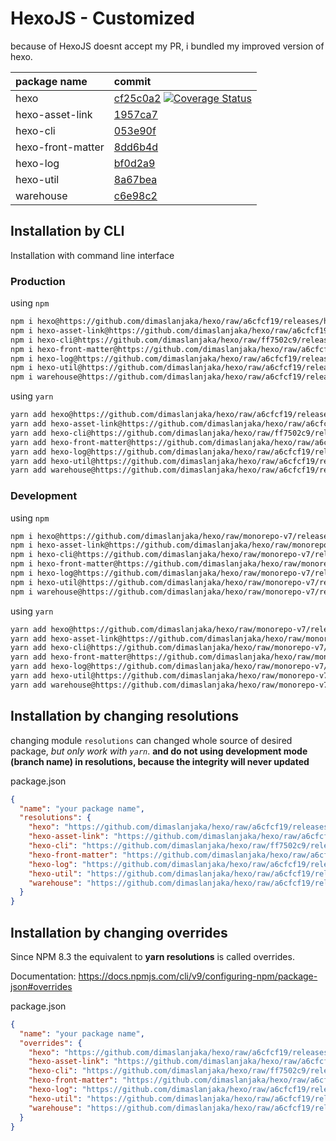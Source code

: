 # HexoJS - Customized
because of HexoJS doesnt accept my PR, i bundled my improved version of hexo.

| package name | commit |
| :--- | :--- | 
| hexo | [cf25c0a2](https://github.com/dimaslanjaka/hexo/commit/cf25c0a2)  [![Coverage Status](https://coveralls.io/repos/github/dimaslanjaka/hexo/badge.svg)](https://coveralls.io/github/dimaslanjaka/hexo) | 
| hexo-asset-link | [1957ca7](https://github.com/dimaslanjaka/hexo-asset-link/commit/1957ca7) | 
| hexo-cli | [053e90f](https://github.com/dimaslanjaka/hexo-cli/commit/053e90f) | 
| hexo-front-matter | [8dd6b4d](https://github.com/dimaslanjaka/hexo-front-matter/commit/8dd6b4d) | 
| hexo-log | [bf0d2a9](https://github.com/dimaslanjaka/hexo-log/commit/bf0d2a9) | 
| hexo-util | [8a67bea](https://github.com/dimaslanjaka/hexo-util/commit/8a67bea) | 
| warehouse | [c6e98c2](https://github.com/dimaslanjaka/warehouse/commit/c6e98c2) | 

## Installation by CLI
Installation with command line interface

### Production

using `npm`
```bash
npm i hexo@https://github.com/dimaslanjaka/hexo/raw/a6cfcf19/releases/hexo.tgz
npm i hexo-asset-link@https://github.com/dimaslanjaka/hexo/raw/a6cfcf19/releases/hexo-asset-link.tgz
npm i hexo-cli@https://github.com/dimaslanjaka/hexo/raw/ff7502c9/releases/hexo-cli.tgz
npm i hexo-front-matter@https://github.com/dimaslanjaka/hexo/raw/a6cfcf19/releases/hexo-front-matter.tgz
npm i hexo-log@https://github.com/dimaslanjaka/hexo/raw/a6cfcf19/releases/hexo-log.tgz
npm i hexo-util@https://github.com/dimaslanjaka/hexo/raw/a6cfcf19/releases/hexo-util.tgz
npm i warehouse@https://github.com/dimaslanjaka/hexo/raw/a6cfcf19/releases/warehouse.tgz
```

using `yarn`
```bash
yarn add hexo@https://github.com/dimaslanjaka/hexo/raw/a6cfcf19/releases/hexo.tgz
yarn add hexo-asset-link@https://github.com/dimaslanjaka/hexo/raw/a6cfcf19/releases/hexo-asset-link.tgz
yarn add hexo-cli@https://github.com/dimaslanjaka/hexo/raw/ff7502c9/releases/hexo-cli.tgz
yarn add hexo-front-matter@https://github.com/dimaslanjaka/hexo/raw/a6cfcf19/releases/hexo-front-matter.tgz
yarn add hexo-log@https://github.com/dimaslanjaka/hexo/raw/a6cfcf19/releases/hexo-log.tgz
yarn add hexo-util@https://github.com/dimaslanjaka/hexo/raw/a6cfcf19/releases/hexo-util.tgz
yarn add warehouse@https://github.com/dimaslanjaka/hexo/raw/a6cfcf19/releases/warehouse.tgz

```

### Development

using `npm`
```bash
npm i hexo@https://github.com/dimaslanjaka/hexo/raw/monorepo-v7/releases/hexo.tgz
npm i hexo-asset-link@https://github.com/dimaslanjaka/hexo/raw/monorepo-v7/releases/hexo-asset-link.tgz
npm i hexo-cli@https://github.com/dimaslanjaka/hexo/raw/monorepo-v7/releases/hexo-cli.tgz
npm i hexo-front-matter@https://github.com/dimaslanjaka/hexo/raw/monorepo-v7/releases/hexo-front-matter.tgz
npm i hexo-log@https://github.com/dimaslanjaka/hexo/raw/monorepo-v7/releases/hexo-log.tgz
npm i hexo-util@https://github.com/dimaslanjaka/hexo/raw/monorepo-v7/releases/hexo-util.tgz
npm i warehouse@https://github.com/dimaslanjaka/hexo/raw/monorepo-v7/releases/warehouse.tgz
```

using `yarn`
```bash
yarn add hexo@https://github.com/dimaslanjaka/hexo/raw/monorepo-v7/releases/hexo.tgz
yarn add hexo-asset-link@https://github.com/dimaslanjaka/hexo/raw/monorepo-v7/releases/hexo-asset-link.tgz
yarn add hexo-cli@https://github.com/dimaslanjaka/hexo/raw/monorepo-v7/releases/hexo-cli.tgz
yarn add hexo-front-matter@https://github.com/dimaslanjaka/hexo/raw/monorepo-v7/releases/hexo-front-matter.tgz
yarn add hexo-log@https://github.com/dimaslanjaka/hexo/raw/monorepo-v7/releases/hexo-log.tgz
yarn add hexo-util@https://github.com/dimaslanjaka/hexo/raw/monorepo-v7/releases/hexo-util.tgz
yarn add warehouse@https://github.com/dimaslanjaka/hexo/raw/monorepo-v7/releases/warehouse.tgz

```

## Installation by changing resolutions
changing module `resolutions` can changed whole source of desired package, _but only work with `yarn`_. **and do not using development mode (branch name) in resolutions, because the integrity will never updated**

package.json
```json
{
  "name": "your package name",
  "resolutions": {
    "hexo": "https://github.com/dimaslanjaka/hexo/raw/a6cfcf19/releases/hexo.tgz",
    "hexo-asset-link": "https://github.com/dimaslanjaka/hexo/raw/a6cfcf19/releases/hexo-asset-link.tgz",
    "hexo-cli": "https://github.com/dimaslanjaka/hexo/raw/ff7502c9/releases/hexo-cli.tgz",
    "hexo-front-matter": "https://github.com/dimaslanjaka/hexo/raw/a6cfcf19/releases/hexo-front-matter.tgz",
    "hexo-log": "https://github.com/dimaslanjaka/hexo/raw/a6cfcf19/releases/hexo-log.tgz",
    "hexo-util": "https://github.com/dimaslanjaka/hexo/raw/a6cfcf19/releases/hexo-util.tgz",
    "warehouse": "https://github.com/dimaslanjaka/hexo/raw/a6cfcf19/releases/warehouse.tgz"
  }
}
```

## Installation by changing overrides

Since NPM 8.3 the equivalent to **yarn resolutions** is called overrides.

Documentation: https://docs.npmjs.com/cli/v9/configuring-npm/package-json#overrides

package.json
```json
{
  "name": "your package name",
  "overrides": {
    "hexo": "https://github.com/dimaslanjaka/hexo/raw/a6cfcf19/releases/hexo.tgz",
    "hexo-asset-link": "https://github.com/dimaslanjaka/hexo/raw/a6cfcf19/releases/hexo-asset-link.tgz",
    "hexo-cli": "https://github.com/dimaslanjaka/hexo/raw/ff7502c9/releases/hexo-cli.tgz",
    "hexo-front-matter": "https://github.com/dimaslanjaka/hexo/raw/a6cfcf19/releases/hexo-front-matter.tgz",
    "hexo-log": "https://github.com/dimaslanjaka/hexo/raw/a6cfcf19/releases/hexo-log.tgz",
    "hexo-util": "https://github.com/dimaslanjaka/hexo/raw/a6cfcf19/releases/hexo-util.tgz",
    "warehouse": "https://github.com/dimaslanjaka/hexo/raw/a6cfcf19/releases/warehouse.tgz"
  }
}
```
